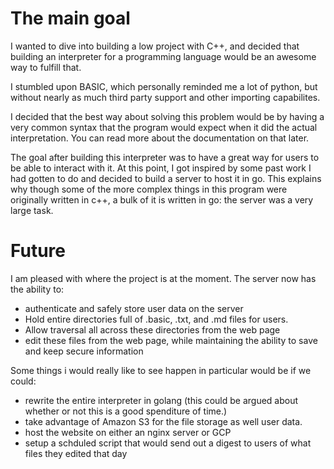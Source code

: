 # The main goal

I wanted to dive into building a low project with C++, and decided that building
an interpreter for a programming language would be an awesome way to fulfill that. 

I stumbled upon BASIC, which personally reminded me a lot of python, but without nearly as much 
third party support and other importing capabilites.

I decided that the best way about solving this problem would be by having a very common syntax that the 
program would expect when it did the actual interpretation. You can read more about the documentation on that later.

The goal after building this interpreter was to have a great way for users to be able to interact with
it. At this point, I got inspired by some past work I had gotten to do and decided to build a server 
to host it in go. This explains why though some of the more complex things in this program were originally written
in c++, a bulk of it is written in go: the server was a very large task.


# Future

I am pleased with where the project is at the moment. 
The server now has the ability to: 

- authenticate and safely store user data on the server
- Hold entire directories full of .basic, .txt, and .md files for users. 
- Allow traversal all across these directories from the web page
- edit these files from the web page, while maintaining the ability to save and keep secure information


Some things i would really like to see happen in particular would be if we could:

- rewrite the entire interpreter in golang (this could be argued about whether or not this is a good spenditure of time.)
- take advantage of Amazon S3 for the file storage as well user data.
- host the website on either an nginx server or GCP
- setup a schduled script that would send out a digest to users of what files they edited that day



